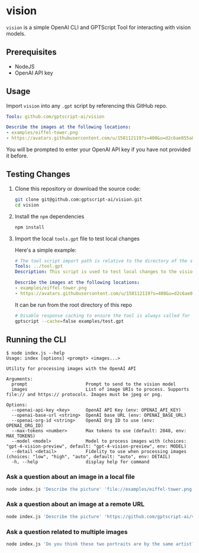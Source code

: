 # vision

`vision` is a simple OpenAI CLI and GPTScript Tool for interacting with vision models.

## Prerequisites

- NodeJS 
- OpenAI API key


## Usage

Import `vision` into any `.gpt` script by referencing this GitHub repo.

```yaml
Tools: github.com/gptscript-ai/vision

Describe the images at the following locations:
- examples/eiffel-tower.png
- https://avatars.githubusercontent.com/u/158112119?s=400&u=d2c6ae055a80ced8209f4aab2562986a97d79e9f&v=4
```

You will be prompted to enter your OpenAI API key if you have not provided it before.

## Testing Changes

1. Clone this repository or download the source code:

    ```bash
    git clone git@github.com:gptscript-ai/vision.git
    cd vision 
    ```

2. Install the `npm` dependencies

    ```bash
    npm install 
    ```

3. Import the local `tools.gpt` file to test local changes

    Here's a simple example: 

    ```yaml
    # The tool script import path is relative to the directory of the script importing it; in this case ./examples
    Tools: ../tool.gpt
    Description: This script is used to test local changes to the vision tool by invoking it with a simple prompt and image references.

    Describe the images at the following locations:
    - examples/eiffel-tower.png
    - https://avatars.githubusercontent.com/u/158112119?s=400&u=d2c6ae055a80ced8209f4aab2562986a97d79e9f&v=4
    ```

    It can be run from the root directory of this repo

    ```sh
    # Disable response caching to ensure the tool is always called for testing purposes
    gptscript --cache=false examples/test.gpt
    ```

## Running the CLI

```console
$ node index.js --help
Usage: index [options] <prompt> <images...>

Utility for processing images with the OpenAI API

Arguments:
  prompt                      Prompt to send to the vision model
  images                      List of image URIs to process. Supports file:// and https:// protocols. Images must be jpeg or png.

Options:
  --openai-api-key <key>      OpenAI API Key (env: OPENAI_API_KEY)
  --openai-base-url <string>  OpenAI base URL (env: OPENAI_BASE_URL)
  --openai-org-id <string>    OpenAI Org ID to use (env: OPENAI_ORG_ID)
  --max-tokens <number>       Max tokens to use (default: 2048, env: MAX_TOKENS)
  --model <model>             Model to process images with (choices: "gpt-4-vision-preview", default: "gpt-4-vision-preview", env: MODEL)
  --detail <detail>           Fidelity to use when processing images (choices: "low", "high", "auto", default: "auto", env: DETAIL)
  -h, --help                  display help for command
```

### Ask a question about an image in a local file 

```bash
node index.js 'Describe the picture' 'file://examples/eiffel-tower.png'
```

### Ask a question about an image at a remote URL 
```bash
node index.js 'Describe the picture' 'https://github.com/gptscript-ai/vision/blob/main/examples/eiffel-tower.png?raw=true'
```

### Ask a question related to multiple images 
```bash
node index.js 'Do you think these two portraits are by the same artist?' 'https://github.com/gptscript-ai/vision/blob/main/examples/eiffel-tower.png?raw=true' 'file://examples/eiffel-tower.png'
```